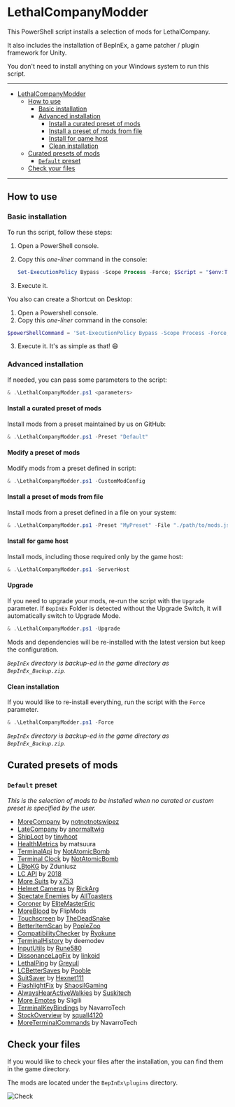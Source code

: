 # LethalCompanyModder

This PowerShell script installs a selection of mods for LethalCompany.

It also includes the installation of BepInEx, a game patcher / plugin framework for Unity.

You don't need to install anything on your Windows system to run this script.

---

- [LethalCompanyModder](#lethalcompanymodder)
  - [How to use](#how-to-use)
    - [Basic installation](#basic-installation)
    - [Advanced installation](#advanced-installation)
      - [Install a curated preset of mods](#install-a-curated-preset-of-mods)
      - [Install a preset of mods from file](#install-a-preset-of-mods-from-file)
      - [Install for game host](#install-for-game-host)
      - [Clean installation](#clean-installation)
  - [Curated presets of mods](#curated-presets-of-mods)
    - [`Default` preset](#default-preset)
  - [Check your files](#check-your-files)

---

## How to use

### Basic installation

To run ths script, follow these steps:

1. Open a PowerShell console.
2. Copy this _one-liner_ command in the console:

   ```powershell
   Set-ExecutionPolicy Bypass -Scope Process -Force; $Script = "$env:TEMP\LethalCompanyModder.ps1";rm $Script -Force -ErrorAction SilentlyContinue; iwr "https://raw.githubusercontent.com/fscorrupt/LethalCompanyModder/main/LethalCompanyModder.ps1" -OutFile $Script; & $Script
   ```

3. Execute it.

You also can create a Shortcut on Desktop:

1. Open a Powershell console.
2. Copy this _one-liner_ command in the console:

  ```powershell
  $powerShellCommand = 'Set-ExecutionPolicy Bypass -Scope Process -Force; $Script = "$env:TEMP\LethalCompanyModder.ps1"; rm $Script -Force -ErrorAction SilentlyContinue; iwr "https://raw.githubusercontent.com/fscorrupt/LethalCompanyModder/main/LethalCompanyModder.ps1" -OutFile $Script; & $Script';$shortcutPath = [System.IO.Path]::Combine([System.Environment]::GetFolderPath('Desktop'), 'RunLethalCompanyModder.lnk');$shell = New-Object -ComObject WScript.Shell;$shortcut = $shell.CreateShortcut($shortcutPath);$shortcut.TargetPath = 'powershell.exe';$shortcut.Arguments = "-NoProfile -ExecutionPolicy Bypass -Command `"$powerShellCommand`"";$shortcut.Description = 'Run LethalCompanyModder';$iconUrl = "https://raw.githubusercontent.com/fscorrupt/LethalCompanyModder/main/icon.ico";$shortcut.WorkingDirectory = $env:SystemRoot;$downloadedIconPath = [System.IO.Path]::Combine($env:TEMP, 'DownloadedIcon.ico');Invoke-WebRequest -Uri $iconUrl -OutFile $downloadedIconPath;$shortcut.IconLocation = "$downloadedIconPath,0";$shortcut.Save();
  ```
3. Execute it.
It's as simple as that! 😄

### Advanced installation

If needed, you can pass some parameters to the script:

```powershell
& .\LethalCompanyModder.ps1 <parameters>
```

#### Install a curated preset of mods

Install mods from a preset maintained by us on GitHub:

```powershell
& .\LethalCompanyModder.ps1 -Preset "Default"
```

#### Modify a preset of mods

Modify mods from a preset defined in script:

```powershell
& .\LethalCompanyModder.ps1 -CustomModConfig
```

#### Install a preset of mods from file

Install mods from a preset defined in a file on your system:

```powershell
& .\LethalCompanyModder.ps1 -Preset "MyPreset" -File "./path/to/mods.json"
```

#### Install for game host

Install mods, including those required only by the game host:

```powershell
& .\LethalCompanyModder.ps1 -ServerHost
```

#### Upgrade

If you need to upgrade your mods, re-run the script with the `Upgrade` parameter.
If `BepInEx` Folder is detected without the Upgrade Switch, it will automatically switch to Upgrade Mode.

```powershell
& .\LethalCompanyModder.ps1 -Upgrade
```

Mods and dependencies will be re-installed with the latest version but keep the configuration.

_`BepInEx` directory is backup-ed in the game directory as `BepInEx_Backup.zip`._

#### Clean installation

If you would like to re-install everything, run the script with the `Force` parameter.

```powershell
& .\LethalCompanyModder.ps1 -Force
```

_`BepInEx` directory is backup-ed in the game directory as `BepInEx_Backup.zip`._

## Curated presets of mods

### `Default` preset

_This is the selection of mods to be installed when no curated or custom preset is specified by the user._

- [MoreCompany](https://thunderstore.io/c/lethal-company/p/notnotnotswipez/MoreCompany/) by [notnotnotswipez](https://github.com/notnotnotswipez)
- [LateCompany](https://thunderstore.io/c/lethal-company/p/anormaltwig/LateCompany/) by [anormaltwig](https://github.com/ANormalTwig)
- [ShipLoot](https://thunderstore.io/c/lethal-company/p/tinyhoot/ShipLoot/) by [tinyhoot](https://github.com/tinyhoot)
- [HealthMetrics](https://thunderstore.io/c/lethal-company/p/matsuura/HealthMetrics/) by matsuura
- [TerminalApi](https://thunderstore.io/c/lethal-company/p/NotAtomicBomb/TerminalApi/) by [NotAtomicBomb](https://github.com/NotAtomicBomb)
- [Terminal Clock](https://thunderstore.io/c/lethal-company/p/NotAtomicBomb/Terminal_Clock/) by [NotAtomicBomb](https://github.com/NotAtomicBomb)
- [LBtoKG](https://thunderstore.io/c/lethal-company/p/Zduniusz/LBtoKG/) by Zduniusz
- [LC API](https://thunderstore.io/c/lethal-company/p/2018/LC_API/) by [2018](https://github.com/u-2018)
- [More Suits](https://thunderstore.io/c/lethal-company/p/x753/More_Suits/) by [x753](https://github.com/x753)
- [Helmet Cameras](https://thunderstore.io/c/lethal-company/p/RickArg/Helmet_Cameras/) by [RickArg](https://github.com/The0therOne)
- [Spectate Enemies](https://thunderstore.io/c/lethal-company/p/AllToasters/SpectateEnemies/) by [AllToasters]( https://github.com/EBro912)
- [Coroner](https://thunderstore.io/c/lethal-company/p/EliteMasterEric/Coroner/) by [EliteMasterEric](https://github.com/EliteMasterEric)
- [MoreBlood](https://thunderstore.io/c/lethal-company/p/FlipMods/MoreBlood/) by FlipMods
- [Touchscreen](https://thunderstore.io/c/lethal-company/p/TheDeadSnake/Touchscreen/) by [TheDeadSnake](https://github.com/TheDeadSnake)
- [BetterItemScan](https://thunderstore.io/c/lethal-company/p/PopleZoo/BetterItemScan/) by [PopleZoo](https://github.com/PopleZoo)
- [CompatibilityChecker](https://thunderstore.io/c/lethal-company/p/Ryokune/CompatibilityChecker/) by [Ryokune]( https://github.com/VisualError)
- [TerminalHistory](https://thunderstore.io/c/lethal-company/p/deemodev/TerminalHistory/) by  deemodev
- [InputUtils](https://thunderstore.io/c/lethal-company/p/Rune580/LethalCompany_InputUtils/) by [Rune580](https://github.com/Rune580)
- [DissonanceLagFix](https://thunderstore.io/c/lethal-company/p/linkoid/DissonanceLagFix/) by [linkoid](https://github.com/linkoid)
- [LethalPing](https://thunderstore.io/c/lethal-company/p/Greyull/LethalPing/) by [Greyull](https://github.com/Greyull)
- [LCBetterSaves](https://thunderstore.io/c/lethal-company/p/Pooble/LCBetterSaves/) by [Pooble](https://github.com/paul-merkamp)
- [SuitSaver](https://thunderstore.io/c/lethal-company/p/Hexnet111/SuitSaver/) by [Hexnet111](https://github.com/Hexnet111)
- [FlashlightFix](https://thunderstore.io/c/lethal-company/p/ShaosilGaming/FlashlightFix/) by [ShaosilGaming](https://github.com/Shaosil)
- [AlwaysHearActiveWalkies](https://thunderstore.io/c/lethal-company/p/Suskitech/AlwaysHearActiveWalkies/) by [Suskitech](https://github.com/n33kos)
- [More Emotes](https://thunderstore.io/c/lethal-company/p/Sligili/More_Emotes/) by Sligili
- [TerminalKeyBindings](https://thunderstore.io/c/lethal-company/p/NavarroTech/TerminalKeyBindings/) by NavarroTech
- [StockOverview](https://thunderstore.io/c/lethal-company/p/squall4120/StockOverview/) by [squall4120](https://github.com/Squall4120)
- [MoreTerminalCommands](https://thunderstore.io/c/lethal-company/p/NavarroTech/MoreTerminalCommands/) by NavarroTech

## Check your files

If you would like to check your files after the installation, you can find them in the game directory.

The mods are located under the `BepInEx\plugins` directory.

![Check](https://github.com/Indaclouds/LethalCompanyInstallMods/assets/66850779/207efa58-edda-4922-bb98-15d1679b2a9d)
